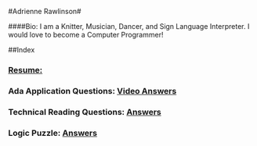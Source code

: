 #Adrienne Rawlinson#

####Bio: I am a Knitter, Musician, Dancer, and Sign Language Interpreter. I would love to become a Computer Programmer!

##Index


### [**Resume:**](https://github.com/dancingwolfeyes/Ada-Dev/blob/master/Application/Resume.md)

### **Ada Application Questions:** [Video Answers](http://www.youtube.com/watch?v=OCmGPdN1hq0&sns=em)

### **Technical Reading Questions:** [Answers](https://github.com/dancingwolfeyes/Ada-Dev/blob/master/Application/Logic%20Assessment.md)

### **Logic Puzzle:** [Answers](https://github.com/dancingwolfeyes/Ada-Dev/blob/master/Application/Logic%20Assessment.md)



